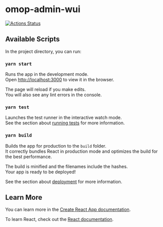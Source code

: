 # omop-admin-wui

[![Actions Status](https://github.com/aphp/Cohort360-AdministrationPortal/workflows/Cohort360-AdministrationPortal-main-pipeline/badge.svg)](https://github.com/aphp/Cohort360-AdministrationPortal/actions)
<!-- [![Coverage Status](https://sonarcloud.io/api/project_badges/measure?project=aphp_Cohort360-AdministrationPortal&metric=coverage)](https://sonarcloud.io/component_measures?id=aphp_Cohort360-AdministrationPortal&metric=coverage)
[![Quality Gate](https://sonarcloud.io/api/project_badges/measure?project=aphp_Cohort360-AdministrationPortal&metric=alert_status)](https://sonarcloud.io/dashboard?id=aphp_Cohort360) -->

## Available Scripts

In the project directory, you can run:

### `yarn start`

Runs the app in the development mode.<br />
Open [http://localhost:3000](http://localhost:3000) to view it in the browser.

The page will reload if you make edits.<br />
You will also see any lint errors in the console.

### `yarn test`

Launches the test runner in the interactive watch mode.<br />
See the section about [running tests](https://facebook.github.io/create-react-app/docs/running-tests) for more information.

### `yarn build`

Builds the app for production to the `build` folder.<br />
It correctly bundles React in production mode and optimizes the build for the best performance.

The build is minified and the filenames include the hashes.<br />
Your app is ready to be deployed!

See the section about [deployment](https://facebook.github.io/create-react-app/docs/deployment) for more information.

## Learn More

You can learn more in the [Create React App documentation](https://facebook.github.io/create-react-app/docs/getting-started).

To learn React, check out the [React documentation](https://reactjs.org/).
